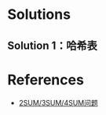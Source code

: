 # Solutions

## Solution 1：哈希表

# References
- [2SUM/3SUM/4SUM问题](https://blog.csdn.net/haolexiao/article/details/70768526)